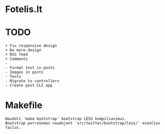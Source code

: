 Fotelis.lt
==========

TODO
=========
    + Fix responsive design
    + Do more design
    + RSS feed
    + Comments
    - 
    - Format text in posts
    - Images in posts
    - Tests
    - Migrate to controllers
    - Create post CLI app


Makefile
=========
    Naudoti 'make bootstrap' bootstrap LESS kompiliavimui. 
    Bootstrap perrašomas naudojant 'src/twitter/bootstrap/less/' esančius failus.